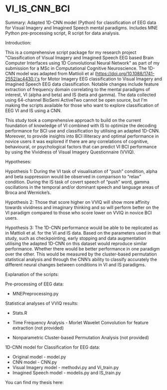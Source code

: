 # VI_IS_CNN_BCI
Summary: Adapted 1D-CNN model (Python) for classification of EEG data for Visual Imagery and Imagined Speech mental paradigms. Includes MNE Python pre-processing script, R script for data analysis.


Introduction: 

This is a comprehensive script package for my research project "Classification of Visual Imagery and Imagined Speech EEG based Brain Computer Interfaces using 1D Convolutional Neural Network" as part of my submission for a MSc in Computational Cognitive Neuroscience. The 1D-CNN model was adapted from Mattioli et al (https://doi.org/10.1088/1741-2552/ac4430.)'s for Motor Imagery EEG classification to Visual Imagery and Imagined Speech EEG data classification. Notable changes include feature extraction of frequency domain correlating to the mental paradigms of interest, VI (alpha and beta) and IS (beta and gamma). The data collected using 64-channel BioSemi ActiveTwo cannot be open source, but I'm making the scripts available for those who want to explore classification of EEG VI and IS using a CNN.

This study took a comprehensive approach to build on the current foundation of knowledge of VI combined with IS to optimize the decoding performance for BCI use and classification by utilising an adapted 1D-CNN. Moreover, to provide insights into BCI illiteracy and optimal performance in novice users it was explored if there are any correlations of cognitive, behavioural, or psychological factors that can predict VI BCI performance by using the Vividness of Visual Imagery Questionnaire (VVIQ).

Hypotheses:

Hypothesis 1: During the VI task of visualisation of “push” condition, alpha and beta suppression would be observed in comparison to “relax” condition. During the IS task of covert speech of “push” word, gamma oscillations in the temporal and/or dominant speech and language areas of Broca and Wernicke’s.

Hypothesis 2: Those that score higher on VVIQ will show more affinity towards vividness and imaginary thinking and so will perform better on the VI paradigm compared to those who score lower on VVIQ in novice BCI users.

Hypothesis 3: The 1D-CNN performance would be able to be replicated as in Mattioli et al. for the VI and IS data. Based on the parameters used in that study, such as checkpointing, early stopping and data augmentation utilising the adapted 1D-CNN on this dataset would reproduce similar performance. Whether there would be better performance in one paradigm over the other. This would be measured by the cluster-based permutation statistical analysis and through the CNN’s ability to classify accurately the different neural changes between conditions in VI and IS paradigms.

Explanation of the scripts: 

Pre-processing of EEG data: 
- MNEPreprocessing.py

Statistical analyses of VVIQ results: 
- Stats.R

- Time Frequency Analysis - Morlet Wavelet Convolution for feature extraction (not provided)
  
- Nonparametric Cluster-based Permutation Analysis (not provided) 

1D-CNN model for Classification for EEG data: 
- Original model - model.py 
- CNN model - CNN.py 
- Visual Imagery model - methodvi.py and Vi_train.py
- Imagined Speech model - modelis.py and IS_train.py


You can find my thesis here: 

